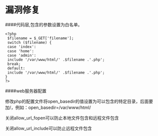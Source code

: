 # 漏洞修复
####代码层,包含的参数设置为白名单。
```
<?php  
 $filename = $_GET['filename'];  
 switch ($filename) {  
 case 'index':  
 case 'home':  
 case 'admin':  
 include '/var/www/html/' .$filename .'.php';
 break;    
 default:  
 include '/var/www/html/' .$filename .'.php'; 
}  
?>  
```
####web服务器配置

修改php的配置文件将open_basedir的值设置为可以包含的特定目录，后面要加/，例如：open_basedir=/var/www/html/

关闭allow_url_fopen可以防止本地文件包含和远程文件包含

关闭allow_url_include可以防止远程文件包含